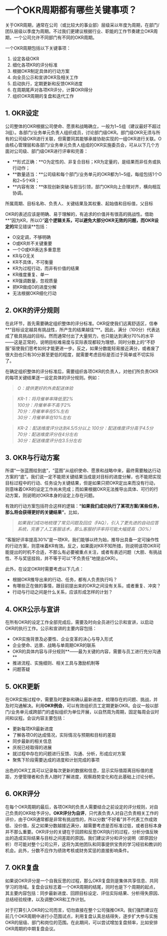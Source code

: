 # 一个OKR周期都有哪些关键事项？

关于OKR周期，通常在公司（或比较大的事业部）层级采以年度为周期，在部门/团队层级以季度为周期。不过我们更建议根据行业、职能的工作节奏建立OKR周期，一个公司允许不同部门有不同的OKR周期。

一个OKR周期包括以下关键事项：

1. 设定各级OKR
2. 细化各项KR的评分标准
3. 根据OKR制定具体的行动方案
4. 向全员公示和宣讲OKR及相关工作
5. 启动执行，定期更新和反馈OKR进度 
6. 在周期尾声对各项KR评分，计算OKR得分
7. 组织OKR周期的复盘和迭代工作

## 1. OKR设定

公司整体的OKR根据公司使命、愿景和战略确立，一般为1~5组（建议最好不超过3组）。各部门/业务单元负责人组织成员，讨论部门级OKR。部门级OKR无须与所有的公司级OKR进行关联，但需要同其能够承接协助实现的一组OKR进行关联。O由核心管理层和各部门/业务单元负责人组成的OKR实施委员会，可从以下几个方面对公司级、部门级OKR进行评审和完善：
- **形式正确：**O为定性的、非复合目标；KR为定量的，是结果而非任务或执行动作；
- **数量适当：**公司级和每个部门/业务单元的OKR都为1~5组，每组包括1个O和2~5个KR；
- **内容有效：**体现创新突破与担当引领，部门OKR向上合理对齐，横向相互协调。

所属周期、目标名称、负责人、关键结果及其权重、起始值和目标值，父目标

OKR的表述应该是明确、易于理解的，有追求的价值并有很高的挑战性。借助**“因为KR，所以O”**这个逻辑关系，可以避免大部分OKR无效的问题，而OKR设定的**常见错误**包括：
- O没定调，不够明确
- O或KR并不关键重要
- 一个O或KR表达多重意思
- KR与O无关
- KR不具体，不可衡量
- KR为过程行动，而非有价值的结果
- KR维度重复、单一
- KR强调数量，忽视质量
- 把KR做成O的进度分解
- 无法根据OKR细化行动

## 2. OKR的评分规则

在此环节，首先需要确定组织整体的评分标准。OKR促使我们远离舒适区，信奉**“目标设定越具有挑战性，所产生的结果越佳”**。因此，满分（100分）代表达成了极具挑战的目标。然而通常付出了大量努力，也只能达到满分70%的水平——这是正常的，说明目标难易度与实际表现都较为理想，同时分数上的“不舒服”驱使我们思考如何才能更进一步。反之，如果分数能轻易接近满分，或者废了很大劲也只有30分甚至更低的程度，就需要考虑目标是否过于简单或不切实际了。

在确定组织整体的评分标准后，需要组织各项OKR的负责人，对他们所负责OKR的每项关键结果逐一设定具体的评分规则。例如：
> *O：提供更好的外卖配送体验*

> *KR-1：将月催单率降低至2%  
100分：月催单率不高于2%  
70分：月催单率在5%左右  
30分：月催单率在10%左右*

> *KR-2：配送维度评分达到4.5/5分以上
100分：配送维度评分高于4.5分  
70分：配送维度评分在4分左右  
30分：配送维度评分在3.5分左右*

## 3. OKR与行动方案

所谓“一张蓝图绘到底”，“蓝图”从组织使命、愿景和战略中来，最终需要触达行动方案的“底”。我们说一定不能把关键结果当成是对目标的进度分解，也不能把实现目标过程中的行动、任务设为关键结果，但是如果只把OKR定出来而没有行动，则意味着OKR的设定工作尚未完成；而如果根据OKR无法推导出具体、可行的行动方案，则说明对OKR本身的设定上存在问题。

有效的行动方案包括符合这样的逻辑：**“如果我们成功执行了某项方案/某些任务，那么将会获得更好的关键结果”**。比如，
> *如果我们成功地梳理了常见问题及回应（FAQ），引入了更先进的自动应答系统，完善了人工客服话术，那么客服好评率将可能大幅提高（30%）*

“客服好评率提高30%”是一项KR，我们能够以终为始，推导出具备一定可操作性的行动方案，则意味着KR有效。反之，如果面对KR不知所措，则说明该项OKR可能提出的时机不合适，不那么有必要被重点关注，或者有表述问题（大胆、有挑战性、不与奖惩挂钩，并不等于可以“不负责任”地提出OKR）。

此外，在设定OKR时需要考虑以下几点：
- 根据OKR推导出来的行动、任务，都有人负责执行吗？
- 有哪些正在做的事情，跟目前提出来的OKR之间没有关系，或者重复、冲突？
- 行动与行动之间是什么关系，应该形成怎样的计划？

## 4. OKR公示与宣讲

在所有OKR的设定工作全部完成后，需要及时向全员进行公示和宣讲，以启动OKR的执行工作。公示和宣讲的主要内容包括：
- OKR实施背景及必要性、企业变革的决心与导入形式
- 企业使命、远景、战略与单周期OKR的联系
- OKR的具体内容与评分规则**——最为关键的内容，需要与员工进行充分沟通**
- 推进流程、实施细则、相关工具与激励机制等
- 问题答疑 

## 5. OKR更新

在OKR实施过程中，需要及时更新和确认最新进度，梳理存在的问题、挑战，并及时沟通解决。利用**OKR例会**，可以有效组织员工定期更新OKR。会议一般以部门/业务单元或跨部门的虚拟组织为单位开展，以自然周为周期，固定每周会议时间和议程。会议内容主要包括：
- 更新每项KR最新进度
- 了解各项O的达成情况，实际情况与预期和目标的差距
- 同步最新的相关信息
- 庆祝已经取得的进展
- 就过程中存在的问题进行反馈、沟通、分析，形成应对方案
- 聚焦下阶段需要达成的进度和计划完成的事项

出色的OKR工具可以记录每次更新的数据和信息，显示实际值距离目标值的差距，方便管理者和负责人随时了解进度，观察趋势变化和在此基础上讨论分析。

## 6. OKR评分

在每个OKR周期的最后，各项OKR的负责人需要结合之前设定的评分规则，对自己负责的OKR给予评分。**OKR评分为自评**，只代表负责人对自己负责相关工作的评价，由于OKR通常都是非常有挑战性的，所以分数“不好看”并不代表工作成效低、没价值，反之如果分数越接近满分，越需要考虑是否标准过低，或者目标本身并不那么重要。OKR评分的关键在于回顾和反思OKR执行的过程，分析分值反映出的造成实际结果与目标之间差距的原因。我们建议评分和评分说明（即原因分析）尽可能对整个公司公开，这将为其他团队和同事提供宝贵的学习经验和教训的机会。此外，分数不应作为绩效考核或财务奖惩的直接影响条件。

## 7. OKR复盘

如果说OKR评分是一个自我反思的过程，那么OKR复盘则是集体共享信息、共同学习的场域。复盘会议标志着一个OKR周期的结尾，同时也是下个周期的起点，其主要内容包括：同步最新进度、回顾目标设定、评估实际结果、分析得失原因、总结经验规律，以及调整OKR和工作计划。

对于打算引入OKR的公司而言，切勿直接在整个公司强推OKR。我们强烈建议在前几个OKR周期中进行小范围试点，利用复盘认真总结得失，逐步扩大参与实施OKR的层级、部门和岗位的范围。在此期间，可以尝试增加复盘频率，比如安排OKR周期的中期复盘会议。